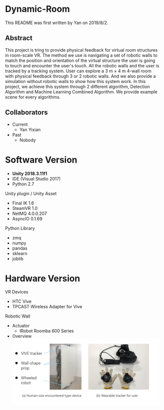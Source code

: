 # Dynamic-Room

This README was first written by Yan on 2019/8/2.

## Abstract

This project is tring to provide physical feedback for virtual room structures in room-scale VR. The method we use is navigating a set of robotic walls to match the position and orientation of the virtual structure the user is going to touch and encounter the user's touch. All the robotic walls and the user is tracked by a tracking system. User can explore a 3 m × 4 m 4-wall room with physical feedback through 3 or 2 robotic walls. And we also provide a simulation without robotic walls to show how this system work. In this project, we achieve this system through 2 different algorithm, Detection Algorithm and Machine Learning Combined Algorithm. We provide example scene for every algorithms. 

## Collaborators
- Current
  - Yan Yixian
- Past
  - Nobody

# Software Version
- **Unity 2018.3.11f1**
- IDE (Visual Studio 2017)
- Python 2.7

Unity plugin / Unity Asset
- Final IK 1.6
- SteamVR 1.0
- NetMQ 4.0.0.207
- AsyncIO 0.1.69

Python Library
- zmq
- numpy
- pandas
- sklearn
- joblib

# Hardware Version
VR Devices
- HTC Vive
- TPCAST Wireless Adapter for Vive

Robotic Wall
- Actuator
  - IRobot Roomba 600 Series
- Overview
  ![image](img/proto_device.png)

